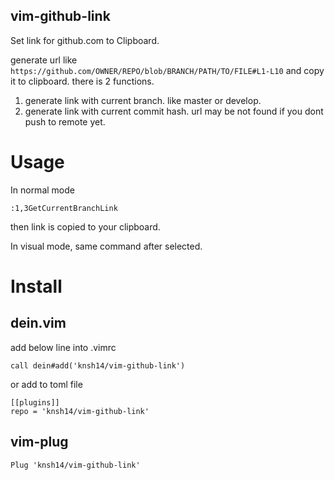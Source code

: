 vim-github-link
---

Set link for github.com to Clipboard.

generate url like `https://github.com/OWNER/REPO/blob/BRANCH/PATH/TO/FILE#L1-L10` and copy it to clipboard.
there is 2 functions.
1. generate link with current branch. like master or develop.
2. generate link with current commit hash. url may be not found if you dont push to remote yet.

# Usage
In normal mode

```
:1,3GetCurrentBranchLink
```
then link is copied to your clipboard.

In visual mode, same command after selected.

# Install
## dein.vim
add below line into .vimrc 

```
call dein#add('knsh14/vim-github-link')
```

or add to toml file

```
[[plugins]]
repo = 'knsh14/vim-github-link'
```

## vim-plug

```
Plug 'knsh14/vim-github-link'
```
